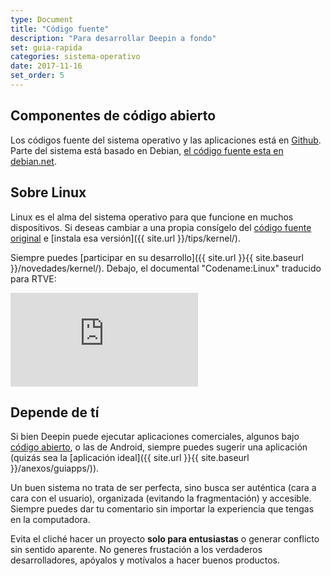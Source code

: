```yaml
---
type: Document
title: "Código fuente"
description: "Para desarrollar Deepin a fondo"
set: guia-rapida
categories: sistema-operativo
date: 2017-11-16
set_order: 5
---
```


## Componentes de código abierto

Los códigos fuente del sistema operativo y las aplicaciones está en [Github](https://github.com/linuxdeepin/). Parte del sistema está basado en Debian, [el código fuente esta en debian.net](https://sources.debian.net/).

## Sobre Linux
Linux es el alma del sistema operativo para que funcione en muchos dispositivos. Si deseas cambiar a una propia consígelo del [código fuente original](https://github.com/torvalds/linux) e [instala esa versión]({{ site.url }}/tips/kernel/).

Siempre puedes [participar en su desarrollo]({{ site.url }}{{ site.baseurl }}/novedades/kernel/). Debajo, el documental "Codename:Linux" traducido para RTVE:

<div class="video_wrapper">
  <iframe src="https://www.youtube.com/embed/r8I-eJGL7O8?rel=0&modestbranding=1&showinfo=0" frameborder="0" allowfullscreen></iframe>
</div>

## Depende de tí

Si bien Deepin puede ejecutar aplicaciones comerciales, algunos bajo [código abierto](https://en.wikipedia.org/wiki/Business_models_for_open-source_software), o las de Android, siempre puedes sugerir una aplicación (quizás sea la [aplicación ideal]({{ site.url }}{{ site.baseurl }}/anexos/guiapps/)).

Un buen sistema no trata de ser perfecta, sino busca ser auténtica (cara a cara con el usuario), organizada (evitando la fragmentación) y accesible. Siempre puedes dar tu comentario sin importar la experiencia que tengas en la computadora.

Evita el cliché hacer un proyecto **solo para entusiastas** o generar conflicto sin sentido aparente. No generes frustación a los verdaderos desarrolladores, apóyalos y motívalos a hacer buenos productos.
